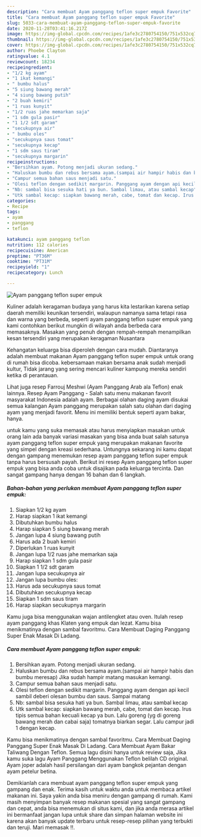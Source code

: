 ```yaml
---
description: "Cara membuat Ayam panggang teflon super empuk Favorite"
title: "Cara membuat Ayam panggang teflon super empuk Favorite"
slug: 5033-cara-membuat-ayam-panggang-teflon-super-empuk-favorite
date: 2020-11-28T03:41:16.217Z
image: https://img-global.cpcdn.com/recipes/1afe3c2780754150/751x532cq70/ayam-panggang-teflon-super-empuk-foto-resep-utama.jpg
thumbnail: https://img-global.cpcdn.com/recipes/1afe3c2780754150/751x532cq70/ayam-panggang-teflon-super-empuk-foto-resep-utama.jpg
cover: https://img-global.cpcdn.com/recipes/1afe3c2780754150/751x532cq70/ayam-panggang-teflon-super-empuk-foto-resep-utama.jpg
author: Phoebe Clayton
ratingvalue: 4.1
reviewcount: 18234
recipeingredient:
- "1/2 kg ayam"
- "1 ikat kemangi"
- " bumbu halus"
- "5 siung bawang merah"
- "4 siung bawang putih"
- "2 buah kemiri"
- "1 ruas kunyit"
- "1/2 ruas jahe memarkan saja"
- "1 sdm gula pasir"
- "1 1/2 sdt garam"
- "secukupnya air"
- " bumbu oles"
- "secukupnya saus tomat"
- "secukupnya kecap"
- "1 sdm saus tiram"
- "secukupnya margarin"
recipeinstructions:
- "Bersihkan ayam. Potong menjadi ukuran sedang."
- "Haluskan bumbu dan rebus bersama ayam.(sampai air hampir habis dan bumbu meresap) Jika sudah hampir matang masukan kemangi."
- "Campur semua bahan saus menjadi satu."
- "Olesi teflon dengan sedikit margarin. Panggang ayam dengan api kecil sambil deberi olesan bumbu dan saus. Sampai matang"
- "Nb: sambal bisa sesuka hati ya bun. Sambal limau, atau sambal kecap"
- "Utk sambal kecap: siapkan bawang merah, cabe, tomat dan kecap. Irus tipis semua bahan kecuali kecap ya bun. Lalu goreng (yg di goreng bawang merah dan cabai saja) tomatnya biarkan segar. Lalu campur jadi 1 dengan kecap."
categories:
- Recipe
tags:
- ayam
- panggang
- teflon

katakunci: ayam panggang teflon 
nutrition: 112 calories
recipecuisine: American
preptime: "PT36M"
cooktime: "PT31M"
recipeyield: "1"
recipecategory: Lunch

---
```



![Ayam panggang teflon super empuk](https://img-global.cpcdn.com/recipes/1afe3c2780754150/751x532cq70/ayam-panggang-teflon-super-empuk-foto-resep-utama.jpg)

Kuliner adalah keragaman budaya yang harus kita lestarikan karena setiap daerah memiliki keunikan tersendiri, walaupun namanya sama tetapi rasa dan warna yang berbeda, seperti ayam panggang teflon super empuk yang kami contohkan berikut mungkin di wilayah anda berbeda cara memasaknya. Masakan yang penuh dengan rempah-rempah menampilkan kesan tersendiri yang merupakan keragaman Nusantara

Kehangatan keluarga bisa diperoleh dengan cara mudah. Diantaranya adalah membuat makanan Ayam panggang teflon super empuk untuk orang di rumah bisa dicoba. kebersamaan makan bersama anak sudah menjadi kultur, Tidak jarang yang sering mencari kuliner kampung mereka sendiri ketika di perantauan.

Lihat juga resep Farrouj Meshwi (Ayam Panggang Arab ala Teflon) enak lainnya. Resep Ayam Panggang - Salah satu menu makanan favorit masyarakat Indonesia adalah ayam. Berbagai olahan daging ayam disukai semua kalangan Ayam panggang merupakan salah satu olahan dari daging ayam yang menjadi favorit. Menu ini memiliki bentuk seperti ayam bakar, hanya.

untuk kamu yang suka memasak atau harus menyiapkan masakan untuk orang lain ada banyak variasi masakan yang bisa anda buat salah satunya ayam panggang teflon super empuk yang merupakan makanan favorite yang simpel dengan kreasi sederhana. Untungnya sekarang ini kamu dapat dengan gampang menemukan resep ayam panggang teflon super empuk tanpa harus bersusah payah.
Berikut ini resep Ayam panggang teflon super empuk yang bisa anda coba untuk disajikan pada keluarga tercinta. Dan sangat gampang hanya dengan 16 bahan dan 6 langkah.


<!--inarticleads1-->

##### Bahan-bahan yang perlukan membuat Ayam panggang teflon super empuk:

1. Siapkan 1/2 kg ayam
1. Harap siapkan 1 ikat kemangi
1. Dibutuhkan  bumbu halus
1. Harap siapkan 5 siung bawang merah
1. Jangan lupa 4 siung bawang putih
1. Harus ada 2 buah kemiri
1. Diperlukan 1 ruas kunyit
1. Jangan lupa 1/2 ruas jahe memarkan saja
1. Harap siapkan 1 sdm gula pasir
1. Siapkan 1 1/2 sdt garam
1. Jangan lupa secukupnya air
1. Jangan lupa  bumbu oles:
1. Harus ada secukupnya saus tomat
1. Dibutuhkan secukupnya kecap
1. Siapkan 1 sdm saus tiram
1. Harap siapkan secukupnya margarin


Kamu juga bisa menggunakan wajan antilengket atau oven. Itulah resep ayam panggang khas Klaten yang empuk dan lezat. Kamu bisa menikmatinya dengan sambal favoritmu. Cara Membuat Daging Panggang Super Enak Masak Di Ladang. 

<!--inarticleads2-->

##### Cara membuat  Ayam panggang teflon super empuk:

1. Bersihkan ayam. Potong menjadi ukuran sedang.
1. Haluskan bumbu dan rebus bersama ayam.(sampai air hampir habis dan bumbu meresap) Jika sudah hampir matang masukan kemangi.
1. Campur semua bahan saus menjadi satu.
1. Olesi teflon dengan sedikit margarin. Panggang ayam dengan api kecil sambil deberi olesan bumbu dan saus. Sampai matang
1. Nb: sambal bisa sesuka hati ya bun. Sambal limau, atau sambal kecap
1. Utk sambal kecap: siapkan bawang merah, cabe, tomat dan kecap. Irus tipis semua bahan kecuali kecap ya bun. Lalu goreng (yg di goreng bawang merah dan cabai saja) tomatnya biarkan segar. Lalu campur jadi 1 dengan kecap.


Kamu bisa menikmatinya dengan sambal favoritmu. Cara Membuat Daging Panggang Super Enak Masak Di Ladang. Cara Membuat Ayam Bakar Taliwang Dengan Teflon. Semua lagu disini hanya untuk review saja, Jika kamu suka lagu Ayam Panggang Menggunakan Teflon belilah CD original. Ayam joper adalah hasil persilangan dari ayam bangkok pejantan dengan ayam petelur betina. 

Demikianlah cara membuat ayam panggang teflon super empuk yang gampang dan enak. Terima kasih untuk waktu anda untuk membaca artikel makanan ini. Saya yakin anda bisa meniru dengan gampang di rumah. Kami masih menyimpan banyak resep makanan spesial yang sangat gampang dan cepat, anda bisa menemukan di situs kami, dan jika anda merasa artikel ini bermanfaat jangan lupa untuk share dan simpan halaman website ini karena akan banyak update terbaru untuk resep-resep pilihan yang terbukti dan teruji. Mari memasak !!. 
